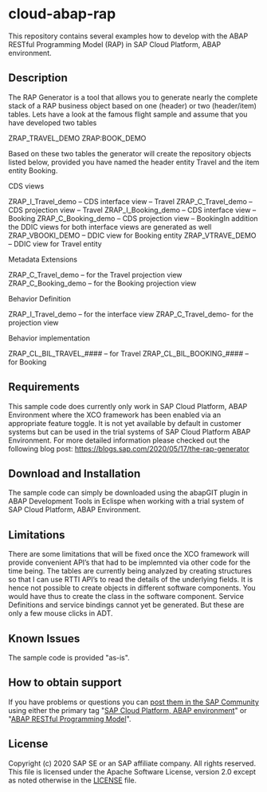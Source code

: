 # cloud-abap-rap
This repository contains several examples how to develop with the ABAP RESTful Programming Model (RAP) in SAP Cloud Platform, ABAP environment.

## Description

The RAP Generator is a tool that allows you to generate nearly the complete stack of a RAP business object based on one (header) or two (header/item) tables. Lets have a look at the famous flight sample and assume that you have developed two tables

ZRAP_TRAVEL_DEMO
ZRAP:BOOK_DEMO

Based on these two tables the generator will create the repository objects listed below, provided you have named the header entity Travel and the item entity Booking.

CDS views

ZRAP_I_Travel_demo – CDS interface view – Travel
ZRAP_C_Travel_demo – CDS projection view – Travel
ZRAP_I_Booking_demo – CDS interface view – Booking
ZRAP_C_Booking_demo – CDS projection view – BookingIn addition the DDIC views for both interface views are generated as well
ZRAP_VBOOKI_DEMO – DDIC view for Booking entity
ZRAP_VTRAVE_DEMO – DDIC view for Travel entity

Metadata Extensions

ZRAP_C_Travel_demo – for the Travel projection view
ZRAP_C_Booking_demo – for the Booking projection view

Behavior Definition

ZRAP_I_Travel_demo – for the interface view
ZRAP_C_Travel_demo- for the projection view

Behavior implementation

ZRAP_CL_BIL_TRAVEL_#### – for Travel
ZRAP_CL_BIL_BOOKING_#### – for Booking


## Requirements

This sample code does currently only work in SAP Cloud Platform, ABAP Environment where the XCO framework has been enabled via an appropriate feature toggle.
It is not yet available by default in customer systems but can be used in the trial systems of SAP Cloud Platform ABAP Environment. 
For more detailed information please checked out the following blog post:
https://blogs.sap.com/2020/05/17/the-rap-generator

## Download and Installation

The sample code can simply be downloaded using the abapGIT plugin in ABAP Development Tools in Eclispe when working with a trial system of SAP Cloud Platform, ABAP Environment.

## Limitations

There are some limitations that will be fixed once the XCO framework will provide convenient API’s that had to be implemnted via other code for the time being.
The tables are currently being analyzed by creating structures so that I can use RTTI API’s to read the details of the underlying fields.
It is hence not possible to create objects in different software components. You would have thus to create the class in the software component.
Service Definitions and service bindings cannot yet be generated. But these are only a few mouse clicks in ADT.

## Known Issues
The sample code is provided "as-is".

## How to obtain support
If you have problems or questions you can [post them in the SAP Community](https://answers.sap.com/questions/ask.html) using either the primary tag "[SAP Cloud Platform, ABAP environment](https://answers.sap.com/tags/73555000100800001164)" or "[ABAP RESTful Programming Model](https://answers.sap.com/tags/7e44126e-7b27-471d-a379-df205a12b1ff)".

## License
Copyright (c) 2020 SAP SE or an SAP affiliate company. All rights reserved. 
This file is licensed under the Apache Software License, version 2.0 except as noted otherwise in the [LICENSE](LICENSE) file.
